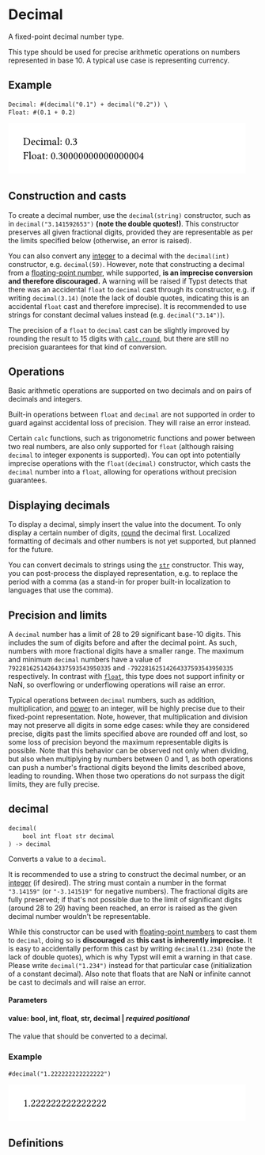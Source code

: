 
# Decimal

A fixed-point decimal number type.

This type should be used for precise arithmetic operations on numbers
represented in base 10. A typical use case is representing currency.

## Example

<div class="previewed-code">

    Decimal: #(decimal("0.1") + decimal("0.2")) \
    Float: #(0.1 + 0.2)

<div class="preview">

![Preview](/assets/5b7d4abe1e81bdf2204e021eab6b8811.png)

</div>

</div>

## Construction and casts

To create a decimal number, use the
<span class="typ-func">`decimal`</span><span class="typ-punct">`(`</span>`string`<span class="typ-punct">`)`</span>
constructor, such as in
<span class="typ-func">`decimal`</span><span class="typ-punct">`(`</span><span class="typ-str">`"3.141592653"`</span><span class="typ-punct">`)`</span>
**(note the double quotes!)**. This constructor preserves all given
fractional digits, provided they are representable as per the limits
specified below (otherwise, an error is raised).

You can also convert any [integer](/reference/foundations/int/) to a
decimal with the
<span class="typ-func">`decimal`</span><span class="typ-punct">`(`</span>`int`<span class="typ-punct">`)`</span>
constructor, e.g.
<span class="typ-func">`decimal`</span><span class="typ-punct">`(`</span><span class="typ-num">`59`</span><span class="typ-punct">`)`</span>.
However, note that constructing a decimal from a [floating-point
number](/reference/foundations/float/), while supported, **is an
imprecise conversion and therefore discouraged.** A warning will be
raised if Typst detects that there was an accidental `float` to
`decimal` cast through its constructor, e.g. if writing
<span class="typ-func">`decimal`</span><span class="typ-punct">`(`</span><span class="typ-num">`3.14`</span><span class="typ-punct">`)`</span>
(note the lack of double quotes, indicating this is an accidental
`float` cast and therefore imprecise). It is recommended to use strings
for constant decimal values instead (e.g.
<span class="typ-func">`decimal`</span><span class="typ-punct">`(`</span><span class="typ-str">`"3.14"`</span><span class="typ-punct">`)`</span>).

The precision of a `float` to `decimal` cast can be slightly improved by
rounding the result to 15 digits with
[`calc.round`](/reference/foundations/calc/#functions-round), but there
are still no precision guarantees for that kind of conversion.

## Operations

Basic arithmetic operations are supported on two decimals and on pairs
of decimals and integers.

Built-in operations between `float` and `decimal` are not supported in
order to guard against accidental loss of precision. They will raise an
error instead.

Certain `calc` functions, such as trigonometric functions and power
between two real numbers, are also only supported for `float` (although
raising `decimal` to integer exponents is supported). You can opt into
potentially imprecise operations with the
<span class="typ-func">`float`</span><span class="typ-punct">`(`</span>`decimal`<span class="typ-punct">`)`</span>
constructor, which casts the `decimal` number into a `float`, allowing
for operations without precision guarantees.

## Displaying decimals

To display a decimal, simply insert the value into the document. To only
display a certain number of digits,
[round](/reference/foundations/calc/#functions-round) the decimal first.
Localized formatting of decimals and other numbers is not yet supported,
but planned for the future.

You can convert decimals to strings using the
[`str`](/reference/foundations/str/ "`str`") constructor. This way, you
can post-process the displayed representation, e.g. to replace the
period with a comma (as a stand-in for proper built-in localization to
languages that use the comma).

## Precision and limits

A `decimal` number has a limit of 28 to 29 significant base-10 digits.
This includes the sum of digits before and after the decimal point. As
such, numbers with more fractional digits have a smaller range. The
maximum and minimum `decimal` numbers have a value of
<span class="typ-num">`79228162514264337593543950335`</span> and
<span class="typ-op">`-`</span><span class="typ-num">`79228162514264337593543950335`</span>
respectively. In contrast with
[`float`](/reference/foundations/float/ "`float`"), this type does not
support infinity or NaN, so overflowing or underflowing operations will
raise an error.

Typical operations between `decimal` numbers, such as addition,
multiplication, and [power](/reference/foundations/calc/#functions-pow)
to an integer, will be highly precise due to their fixed-point
representation. Note, however, that multiplication and division may not
preserve all digits in some edge cases: while they are considered
precise, digits past the limits specified above are rounded off and
lost, so some loss of precision beyond the maximum representable digits
is possible. Note that this behavior can be observed not only when
dividing, but also when multiplying by numbers between 0 and 1, as both
operations can push a number's fractional digits beyond the limits
described above, leading to rounding. When those two operations do not
surpass the digit limits, they are fully precise.


## decimal

```
decimal(
    bool int float str decimal
) -> decimal
```
Converts a value to a `decimal`.

It is recommended to use a string to construct the decimal number, or an
[integer](/reference/foundations/int/) (if desired). The string must
contain a number in the format <span class="typ-str">`"3.14159"`</span>
(or <span class="typ-str">`"-3.141519"`</span> for negative numbers).
The fractional digits are fully preserved; if that's not possible due to
the limit of significant digits (around 28 to 29) having been reached,
an error is raised as the given decimal number wouldn't be
representable.

While this constructor can be used with [floating-point
numbers](/reference/foundations/float/) to cast them to `decimal`, doing
so is **discouraged** as **this cast is inherently imprecise.** It is
easy to accidentally perform this cast by writing
<span class="typ-func">`decimal`</span><span class="typ-punct">`(`</span><span class="typ-num">`1.234`</span><span class="typ-punct">`)`</span>
(note the lack of double quotes), which is why Typst will emit a warning
in that case. Please write
<span class="typ-func">`decimal`</span><span class="typ-punct">`(`</span><span class="typ-str">`"1.234"`</span><span class="typ-punct">`)`</span>
instead for that particular case (initialization of a constant decimal).
Also note that floats that are NaN or infinite cannot be cast to
decimals and will raise an error.


#### Parameters


#### value: bool, int, float, str, decimal | _required_ _positional_

The value that should be converted to a decimal.


### Example

<div class="previewed-code">

    #decimal("1.222222222222222")

<div class="preview">

![Preview](/assets/45faa507ce50e6521579e6c9abb4659a.png)

</div>

</div>


## Definitions

